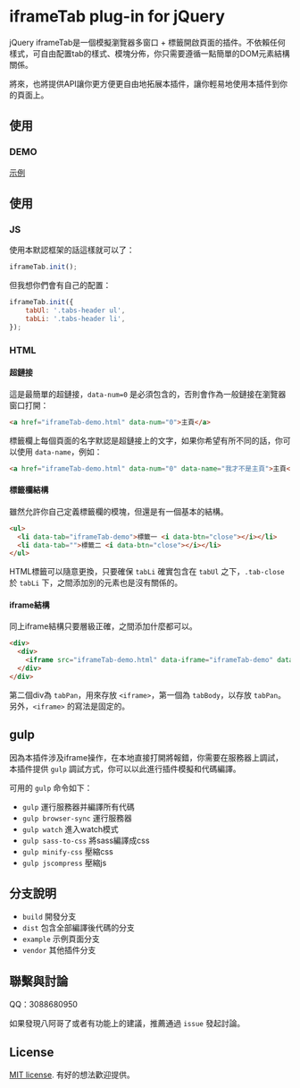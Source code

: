 # iframeTab plug-in for jQuery

jQuery iframeTab是一個模擬瀏覽器多窗口 + 標籤開啟頁面的插件。不依賴任何樣式，可自由配置tab的樣式、模塊分佈，你只需要遵循一點簡單的DOM元素結構關係。

將來，也將提供API讓你更方便更自由地拓展本插件，讓你輕易地使用本插件到你的頁面上。


## 使用

### DEMO

[示例](http://henrie.pursuitus.com/adminTemplate/index.html)


## 使用

### JS

使用本默認框架的話這樣就可以了：

```js
iframeTab.init();
```

但我想你們會有自己的配置：

```js
iframeTab.init({
    tabUl: '.tabs-header ul',
    tabLi: '.tabs-header li',
});
```


### HTML

#### 超鏈接

這是最簡單的超鏈接，`data-num=0` 是必須包含的，否則會作為一般鏈接在瀏覽器窗口打開：

```html
<a href="iframeTab-demo.html" data-num="0">主頁</a>
```

標籤欄上每個頁面的名字默認是超鏈接上的文字，如果你希望有所不同的話，你可以使用 `data-name`，例如：

```html
<a href="iframeTab-demo.html" data-num="0" data-name="我才不是主頁">主頁</a>
```

#### 標籤欄結構

雖然允許你自己定義標籤欄的模塊，但還是有一個基本的結構。

```html
<ul>
  <li data-tab="iframeTab-demo">標籤一 <i data-btn="close"></i></li>
  <li data-tab="">標籤二 <i data-btn="close"></i></li>
</ul>
```

HTML標籤可以隨意更換，只要確保 `tabLi` 確實包含在 `tabUl` 之下，`.tab-close` 於 `tabLi` 下，之間添加別的元素也是沒有關係的。

#### iframe結構

同上iframe結構只要層級正確，之間添加什麼都可以。

```html
<div>
  <div>
    <iframe src="iframeTab-demo.html" data-iframe="iframeTab-demo" data-num="0" marginheight="0" marginwidth="0" frameborder="0" scrolling="no" onload="iframeTab.iframeHeight()"></iframe>
  </div>
</div>
```

第二個div為 `tabPan`，用來存放 `<iframe>`，第一個為 `tabBody`，以存放 `tabPan`。
另外，`<iframe>` 的寫法是固定的。


## gulp

因為本插件涉及iframe操作，在本地直接打開將報錯，你需要在服務器上調試，本插件提供 `gulp` 調試方式，你可以以此進行插件模擬和代碼編譯。

可用的 `gulp` 命令如下：

* `gulp` 運行服務器并編譯所有代碼
* `gulp browser-sync` 運行服務器
* `gulp watch` 進入watch模式
* `gulp sass-to-css` 將sass編譯成css
* `gulp minify-css` 壓縮css
* `gulp jscompress` 壓縮js


## 分支說明

* `build` 開發分支
* `dist` 包含全部編譯後代碼的分支
* `example` 示例頁面分支
* `vendor` 其他插件分支


## 聯繫與討論

QQ：3088680950

如果發現八阿哥了或者有功能上的建議，推薦通過 `issue` 發起討論。


## License

[MIT license](https://opensource.org/licenses/MIT). 有好的想法歡迎提供。
